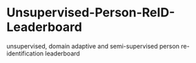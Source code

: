 # Unsupervised-Person-ReID-Leaderboard
unsupervised, domain adaptive and semi-supervised person re-identification leaderboard
